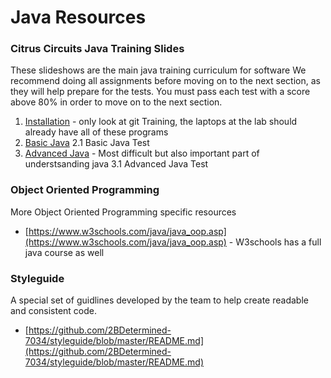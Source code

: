 # Java Resources

### Citrus Circuits Java Training Slides
These slideshows are the main java training curriculum for software
We recommend doing all assignments before moving on to the next section, as they will help prepare for the tests. 
You must pass each test with a score above 80% in order to move on to the next section. 

1. [Installation](https://drive.google.com/drive/folders/1i9VXE-hMYwOm03R3YmDe7WrkXBAbboow) - only look at git Training, the laptops at the lab should already have all of these programs
2. [Basic Java](https://drive.google.com/drive/folders/16bRTeynlZV96RkwPKpq0X6WeGc1mnmrz)
  2.1 Basic Java Test
3. [Advanced Java](https://drive.google.com/drive/folders/1EbuHmUHaMb-wx3eZ0yk_IPfHdMkDiV-O) - Most difficult but also important part of understsanding java
  3.1 Advanced Java Test

### Object Oriented Programming
More Object Oriented Programming specific resources

* [https://www.w3schools.com/java/java_oop.asp](https://www.w3schools.com/java/java_oop.asp) - W3schools has a full java course as well

### Styleguide
A special set of guidlines developed by the team to help create readable and consistent code. 

* [https://github.com/2BDetermined-7034/styleguide/blob/master/README.md](https://github.com/2BDetermined-7034/styleguide/blob/master/README.md)
  

